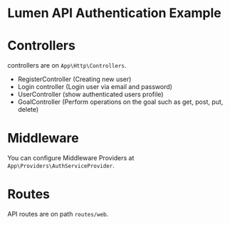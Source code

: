 # Lumen API Authentication Example

# Controllers

controllers are on `App\Http\Controllers`.

- RegisterController (Creating new user)
- Login controller (Login user via email and password)
- UserController (show authenticated users profile)
- GoalController (Perform operations on the goal such as get, post, put, delete)

# Middleware

You can configure Middleware Providers at `App\Providers\AuthServiceProvider`.

# Routes

API routes are on path `routes/web`.

